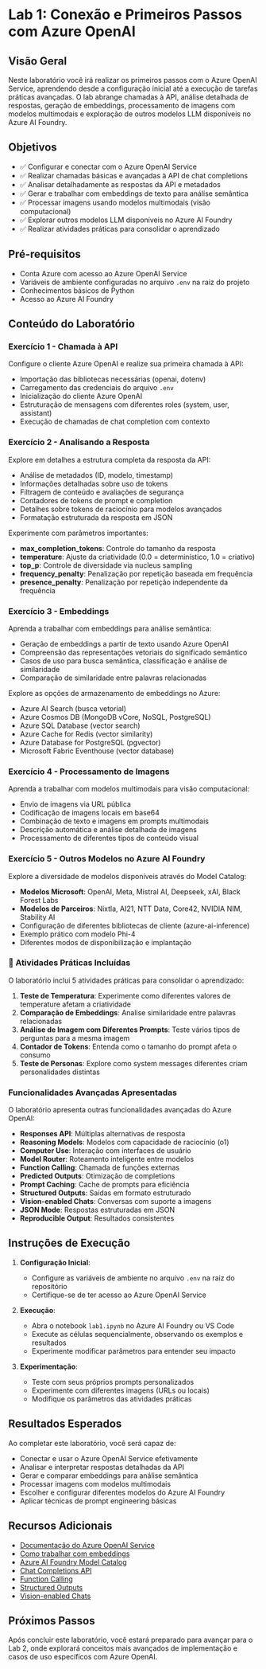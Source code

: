 # Lab 1: Conexão e Primeiros Passos com Azure OpenAI

## Visão Geral

Neste laboratório você irá realizar os primeiros passos com o Azure OpenAI Service, aprendendo desde a configuração inicial até a execução de tarefas práticas avançadas. O lab abrange chamadas à API, análise detalhada de respostas, geração de embeddings, processamento de imagens com modelos multimodais e exploração de outros modelos LLM disponíveis no Azure AI Foundry.

## Objetivos

- ✅ Configurar e conectar com o Azure OpenAI Service
- ✅ Realizar chamadas básicas e avançadas à API de chat completions
- ✅ Analisar detalhadamente as respostas da API e metadados
- ✅ Gerar e trabalhar com embeddings de texto para análise semântica
- ✅ Processar imagens usando modelos multimodais (visão computacional)
- ✅ Explorar outros modelos LLM disponíveis no Azure AI Foundry
- ✅ Realizar atividades práticas para consolidar o aprendizado

## Pré-requisitos

- Conta Azure com acesso ao Azure OpenAI Service
- Variáveis de ambiente configuradas no arquivo `.env` na raiz do projeto
- Conhecimentos básicos de Python
- Acesso ao Azure AI Foundry

## Conteúdo do Laboratório

### Exercício 1 - Chamada à API

Configure o cliente Azure OpenAI e realize sua primeira chamada à API:
- Importação das bibliotecas necessárias (openai, dotenv)
- Carregamento das credenciais do arquivo `.env`
- Inicialização do cliente Azure OpenAI
- Estruturação de mensagens com diferentes roles (system, user, assistant)
- Execução de chamadas de chat completion com contexto

### Exercício 2 - Analisando a Resposta

Explore em detalhes a estrutura completa da resposta da API:
- Análise de metadados (ID, modelo, timestamp)
- Informações detalhadas sobre uso de tokens
- Filtragem de conteúdo e avaliações de segurança
- Contadores de tokens de prompt e completion
- Detalhes sobre tokens de raciocínio para modelos avançados
- Formatação estruturada da resposta em JSON

Experimente com parâmetros importantes:
- **max_completion_tokens**: Controle do tamanho da resposta
- **temperature**: Ajuste da criatividade (0.0 = determinístico, 1.0 = criativo)
- **top_p**: Controle de diversidade via nucleus sampling
- **frequency_penalty**: Penalização por repetição baseada em frequência
- **presence_penalty**: Penalização por repetição independente da frequência

### Exercício 3 - Embeddings

Aprenda a trabalhar com embeddings para análise semântica:
- Geração de embeddings a partir de texto usando Azure OpenAI
- Compreensão das representações vetoriais do significado semântico
- Casos de uso para busca semântica, classificação e análise de similaridade
- Comparação de similaridade entre palavras relacionadas

Explore as opções de armazenamento de embeddings no Azure:
- Azure AI Search (busca vetorial)
- Azure Cosmos DB (MongoDB vCore, NoSQL, PostgreSQL)
- Azure SQL Database (vector search)
- Azure Cache for Redis (vector similarity)
- Azure Database for PostgreSQL (pgvector)
- Microsoft Fabric Eventhouse (vector database)

### Exercício 4 - Processamento de Imagens

Aprenda a trabalhar com modelos multimodais para visão computacional:
- Envio de imagens via URL pública
- Codificação de imagens locais em base64
- Combinação de texto e imagens em prompts multimodais
- Descrição automática e análise detalhada de imagens
- Processamento de diferentes tipos de conteúdo visual

### Exercício 5 - Outros Modelos no Azure AI Foundry

Explore a diversidade de modelos disponíveis através do Model Catalog:
- **Modelos Microsoft**: OpenAI, Meta, Mistral AI, Deepseek, xAI, Black Forest Labs
- **Modelos de Parceiros**: Nixtla, AI21, NTT Data, Core42, NVIDIA NIM, Stability AI
- Configuração de diferentes bibliotecas de cliente (azure-ai-inference)
- Exemplo prático com modelo Phi-4
- Diferentes modos de disponibilização e implantação

### 🎯 Atividades Práticas Incluídas

O laboratório inclui 5 atividades práticas para consolidar o aprendizado:

1. **Teste de Temperatura**: Experimente como diferentes valores de temperature afetam a criatividade
2. **Comparação de Embeddings**: Analise similaridade entre palavras relacionadas
3. **Análise de Imagem com Diferentes Prompts**: Teste vários tipos de perguntas para a mesma imagem
4. **Contador de Tokens**: Entenda como o tamanho do prompt afeta o consumo
5. **Teste de Personas**: Explore como system messages diferentes criam personalidades distintas

### Funcionalidades Avançadas Apresentadas

O laboratório apresenta outras funcionalidades avançadas do Azure OpenAI:
- **Responses API**: Múltiplas alternativas de resposta
- **Reasoning Models**: Modelos com capacidade de raciocínio (o1)
- **Computer Use**: Interação com interfaces de usuário
- **Model Router**: Roteamento inteligente entre modelos
- **Function Calling**: Chamada de funções externas
- **Predicted Outputs**: Otimização de completions
- **Prompt Caching**: Cache de prompts para eficiência
- **Structured Outputs**: Saídas em formato estruturado
- **Vision-enabled Chats**: Conversas com suporte a imagens
- **JSON Mode**: Respostas estruturadas em JSON
- **Reproducible Output**: Resultados consistentes

## Instruções de Execução

1. **Configuração Inicial**:
   - Configure as variáveis de ambiente no arquivo `.env` na raiz do repositório
   - Certifique-se de ter acesso ao Azure OpenAI Service

2. **Execução**:
   - Abra o notebook `lab1.ipynb` no Azure AI Foundry ou VS Code
   - Execute as células sequencialmente, observando os exemplos e resultados
   - Experimente modificar parâmetros para entender seu impacto

3. **Experimentação**:
   - Teste com seus próprios prompts personalizados
   - Experimente com diferentes imagens (URLs ou locais)
   - Modifique os parâmetros das atividades práticas

## Resultados Esperados

Ao completar este laboratório, você será capaz de:
- Conectar e usar o Azure OpenAI Service efetivamente
- Analisar e interpretar respostas detalhadas da API
- Gerar e comparar embeddings para análise semântica
- Processar imagens com modelos multimodais
- Escolher e configurar diferentes modelos do Azure AI Foundry
- Aplicar técnicas de prompt engineering básicas

## Recursos Adicionais

- [Documentação do Azure OpenAI Service](https://learn.microsoft.com/azure/ai-services/openai/)
- [Como trabalhar com embeddings](https://learn.microsoft.com/azure/ai-services/openai/how-to/embeddings)
- [Azure AI Foundry Model Catalog](https://learn.microsoft.com/azure/ai-foundry/concepts/foundry-models-overview)
- [Chat Completions API](https://learn.microsoft.com/azure/ai-services/openai/how-to/chatgpt)
- [Function Calling](https://learn.microsoft.com/azure/ai-services/openai/how-to/function-calling)
- [Structured Outputs](https://learn.microsoft.com/azure/ai-services/openai/how-to/structured-outputs)
- [Vision-enabled Chats](https://learn.microsoft.com/azure/ai-services/openai/how-to/gpt-with-vision)

## Próximos Passos

Após concluir este laboratório, você estará preparado para avançar para o Lab 2, onde explorará conceitos mais avançados de implementação e casos de uso específicos com Azure OpenAI.